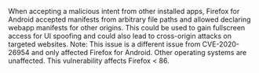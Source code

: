 When accepting a malicious intent from other installed apps, Firefox for Android accepted manifests from arbitrary file paths and allowed declaring webapp manifests for other origins. This could be used to gain fullscreen access for UI spoofing and could also lead to cross-origin attacks on targeted websites. Note: This issue is a different issue from CVE-2020-26954 and only affected Firefox for Android. Other operating systems are unaffected. This vulnerability affects Firefox < 86.